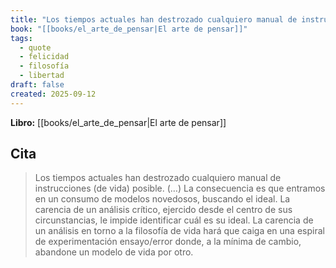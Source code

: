 ```yaml
---
title: "Los tiempos actuales han destrozado cualquiero manual de instrucciones (de vida)..."
book: "[[books/el_arte_de_pensar|El arte de pensar]]"
tags:
  - quote
  - felicidad
  - filosofía
  - libertad
draft: false
created: 2025-09-12
---
```


**Libro:** [[books/el_arte_de_pensar|El arte de pensar]]

## Cita
> Los tiempos actuales han destrozado cualquiero manual de instrucciones (de vida) posible. (…) La consecuencia es que entramos en un consumo de modelos novedosos, buscando el ideal. La carencia de un análisis crítico, ejercido desde el centro de sus circunstancias, le impide identificar cuál es su ideal. La carencia de un análisis en torno a la filosofía de vida hará que caiga en una espiral de experimentación ensayo/error donde, a la mínima de cambio, abandone un modelo de vida por otro.
